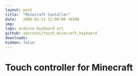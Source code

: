 ```yaml
---
layout: post
title:  "Minecraft Contoller"
date:   2000-01-11 12:00:00 +0100
img: 
tags: arduino keyboard art
github: aburnsni/touch_micecraft_keyboard
downloads:
hidden: false
---
```

# Touch controller for Minecraft
